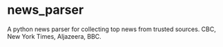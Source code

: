 # news_parser
A python news parser for collecting top news from trusted sources. 
CBC, New York Times, Aljazeera, BBC.